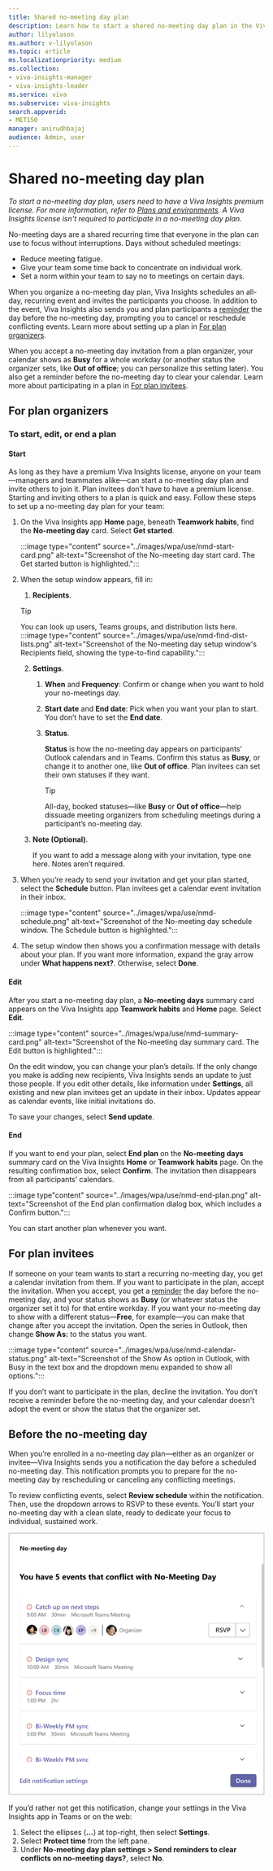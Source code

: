 ```yaml
---
title: Shared no-meeting day plan
description: Learn how to start a shared no-meeting day plan in the Viva Insights app
author: lilyolason
ms.author: v-lilyolason
ms.topic: article
ms.localizationpriority: medium 
ms.collection: 
- viva-insights-manager
- viva-insights-leader
ms.service: viva 
ms.subservice: viva-insights 
search.appverid: 
- MET150 
manager: anirudhbajaj
audience: Admin, user
---
```


# Shared no-meeting day plan

*To start a no-meeting day plan, users need to have a Viva Insights premium license. For more information, refer to [Plans and environments](../personal/Overview/plans-environments.md). A Viva Insights license isn't required to participate in a no-meeting day plan.*

No-meeting days are a shared recurring time that everyone in the plan can use to focus without interruptions. Days without scheduled meetings:

* Reduce meeting fatigue.
* Give your team some time back to concentrate on individual work. 
* Set a norm within your team to say no to meetings on certain days.

When you organize a no-meeting day plan, Viva Insights schedules an all-day, recurring event and invites the participants you choose. In addition to the event, Viva Insights also sends you and plan participants a [reminder](#before-the-no-meeting-day) the day before the no-meeting day, prompting you to cancel or reschedule conflicting events. Learn more about setting up a plan in [For plan organizers](#for-plan-organizers).

When you accept a no-meeting day invitation from a plan organizer, your calendar shows as **Busy** for a whole workday (or another status the organizer sets, like **Out of office**; you can personalize this setting later). You also get a reminder before the no-meeting day to clear your calendar. Learn more about participating in a plan in [For plan invitees](#for-plan-invitees).

## For plan organizers

### To start, edit, or end a plan

#### Start

As long as they have a premium Viva Insights license, anyone on your team—managers and teammates alike—can start a no-meeting day plan and invite others to join it. Plan invitees don’t have to have a premium license.
Starting and inviting others to a plan is quick and easy. Follow these steps to set up a no-meeting day plan for your team:

1. On the Viva Insights app **Home** page, beneath **Teamwork habits**, find the **No-meeting day** card. Select **Get started**.

    :::image type="content" source="../images/wpa/use/nmd-start-card.png" alt-text="Screenshot of the No-meeting day start card. The Get started button is highlighted.":::

2. When the setup window appears, fill in:
    1. **Recipients**.

    >[!Tip]
    > You can look up users, Teams groups, and distribution lists here.
    > :::image type="content" source="../images/wpa/use/nmd-find-dist-lists.png" alt-text="Screenshot of the No-meeting day setup window's Recipients field, showing the type-to-find capability.":::

    2. **Settings**.
        1. **When** and **Frequency**: Confirm or change when you want to hold your no-meetings day.
        1. **Start date** and **End date**: Pick when you want your plan to start. You don’t have to set the **End date**.
        1. **Status**.
        
            **Status** is how the no-meeting day appears on participants’ Outlook calendars and in Teams. Confirm this status as **Busy**, or change it to another one, like **Out of office**. Plan invitees can set their own statuses if they want.
            >[!Tip]
            >All-day, booked statuses—like **Busy** or **Out of office**—help dissuade meeting organizers from scheduling meetings during a participant’s no-meeting day.
 
    1. **Note (Optional)**.

        If you want to add a message along with your invitation, type one here. Notes aren’t required.
1. When you’re ready to send your invitation and get your plan started, select the **Schedule** button. Plan invitees get a calendar event invitation in their inbox.

    :::image type="content" source="../images/wpa/use/nmd-schedule.png" alt-text="Screenshot of the No-meeting day schedule window. The Schedule button is highlighted.":::

1. The setup window then shows you a confirmation message with details about your plan. If you want more information, expand the gray arrow under **What happens next?**. Otherwise, select **Done**.
 
#### Edit

After you start a no-meeting day plan, a **No-meeting days** summary card appears on the Viva Insights app **Teamwork habits** and **Home** page. Select **Edit**.

:::image type="content" source="../images/wpa/use/nmd-summary-card.png" alt-text="Screenshot of the No-meeting day summary card. The Edit button is highlighted.":::
 
On the edit window, you can change your plan’s details. If the only change you make is adding new recipients, Viva Insights sends an update to just those people. If you edit other details, like information under **Settings**, all existing and new plan invitees get an update in their inbox. Updates appear as calendar events, like initial invitations do.

To save your changes, select **Send update**.

#### End

If you want to end your plan, select **End plan** on the **No-meeting days** summary card on the Viva Insights **Home** or **Teamwork habits** page. On the resulting confirmation box, select **Confirm**. The invitation then disappears from all participants’ calendars.

:::image type"content" source="../images/wpa/use/nmd-end-plan.png" alt-text="Screenshot of the End plan confirmation dialog box, which includes a Confirm button.":::

You can start another plan whenever you want.

## For plan invitees

If someone on your team wants to start a recurring no-meeting day, you get a calendar invitation from them. If you want to participate in the plan, accept the invitation. When you accept, you get a [reminder](#before-the-no-meeting-day) the day before the no-meeting day, and your status shows as **Busy** (or whatever status the organizer set it to) for that entire workday. If you want your no-meeting day to show with a different status—**Free**, for example—you can make that change after you accept the invitation. Open the series in Outlook, then change **Show As:** to the status you want.

:::image type="content" source="../images/wpa/use/nmd-calendar-status.png" alt-text="Screenshot of the Show As option in Outlook, with Busy in the text box and the dropdown menu expanded to show all options.":::

If you don’t want to participate in the plan, decline the invitation. You don't receive a reminder before the no-meeting day, and your calendar doesn't adopt the event or show the status that the organizer set.

## Before the no-meeting day

When you’re enrolled in a no-meeting day plan—either as an organizer or invitee—Viva Insights sends you a notification the day before a scheduled no-meeting day. This notification prompts you to prepare for the no-meeting day by rescheduling or canceling any conflicting meetings.

To review conflicting events, select **Review schedule** within the notification. Then, use the dropdown arrows to RSVP to these events. You’ll start your no-meeting day with a clean slate, ready to dedicate your focus to individual, sustained work.

![Screenshot of the Review schedule screen, which shows 5 events. The first event has an RSVP button with a dropdown arrow.](../images/wpa/use/no-meeting-review.png)

If you’d rather not get this notification, change your settings in the Viva Insights app in Teams or on the web:

1.	Select the ellipses (**…**) at top-right, then select **Settings**. 
2. Select **Protect time** from the left pane.
3. Under **No-meeting day plan settings > Send reminders to clear conflicts on no-meeting days?**, select **No**.